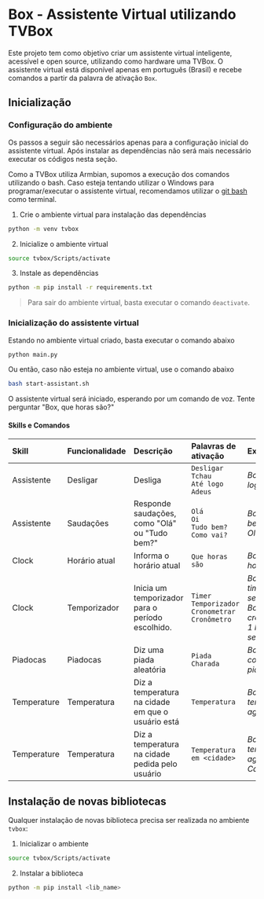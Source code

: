 # Box - Assistente Virtual utilizando TVBox

Este projeto tem como objetivo criar um assistente virtual inteligente, acessível e open source, utilizando como hardware uma TVBox. O assistente virtual está disponível apenas em português (Brasil) e recebe comandos a partir da palavra de ativação `Box`.

## Inicialização

### Configuração do ambiente
Os passos a seguir são necessários apenas para a configuração inicial do assistente virtual. Após instalar as dependências não será mais necessário executar os códigos nesta seção.

Como a TVBox utiliza Armbian, supomos a execução dos comandos utilizando o bash. Caso esteja tentando utilizar o Windows para programar/executar o assistente virtual, recomendamos utilizar o [git bash](https://git-scm.com/downloads) como terminal.


1) Crie o ambiente virtual para instalação das dependências

```bash
python -m venv tvbox
```

2) Inicialize o ambiente virtual

```bash
source tvbox/Scripts/activate
```
3) Instale as dependências

```bash
python -m pip install -r requirements.txt
```

> Para sair do ambiente virtual, basta executar o comando `deactivate`.

### Inicialização do assistente virtual
Estando no ambiente virtual criado, basta executar o comando abaixo

```bash
python main.py
```

Ou então, caso não esteja no ambiente virtual, use o comando abaixo

```bash
bash start-assistant.sh
```

O assistente virtual será iniciado, esperando por um comando de voz.
Tente perguntar "Box, que horas são?"

#### Skills e Comandos

| Skill      | Funcionalidade | Descrição                                        | Palavras de ativação                                       | Exemplo                                                                            |
| :---------- | :-------------- | :------------------------------------------------ | :---------------------------------------------------------- | :---------------------------------------------------------------------------------- |
| Assistente | Desligar       | Desliga                                          | `Desligar`<br>`Tchau`<br>`Até logo`<br>`Adeus`             | *Box, até logo*                                                                    |
| Assistente | Saudações      | Responde saudações, como "Olá" ou "Tudo bem?"    | `Olá`<br>`Oi`<br>`Tudo bem?`<br>`Como vai?`                | *Box, tudo bem?*<br>*Olá, Box*                                                     |
| Clock      | Horário atual  | Informa o horário atual                          | `Que horas são`                                            | *Box, Que horas são?*                                                              |
| Clock      | Temporizador   | Inicia um temporizador para o período escolhido. | `Timer`<br>`Temporizador`<br>`Cronometrar`<br>`Cronômetro` | *Box, iniciar timer para 5 segundos*<br>*Box, cronometrar 1 hora e 10 segundos* |
| Piadocas      | Piadocas    | Diz uma piada aleatória | `Piada`<br>`Charada` | *Box, me conte uma piada* |
| Temperature      | Temperatura    | Diz a temperatura na cidade em que o usuário está | `Temperatura` | *Box, qual a temperatura agora?* |
| Temperature      | Temperatura    | Diz a temperatura na cidade pedida pelo usuário | `Temperatura em <cidade>` | *Box, qual a temperatura agora em Campinas?* |



## Instalação de novas bibliotecas
Qualquer instalação de novas biblioteca precisa ser realizada no ambiente `tvbox`:
1. Inicializar o ambiente

```bash
source tvbox/Scripts/activate
```

2. Instalar a biblioteca

```bash
python -m pip install <lib_name>
```
